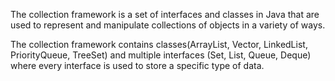 The collection framework is a set of interfaces and classes in Java that are used to represent and manipulate collections of objects in a variety of ways.

The collection framework contains classes(ArrayList, Vector, LinkedList, PriorityQueue, TreeSet) and multiple interfaces (Set, List, Queue, Deque) where every interface is used to store a specific type of data.